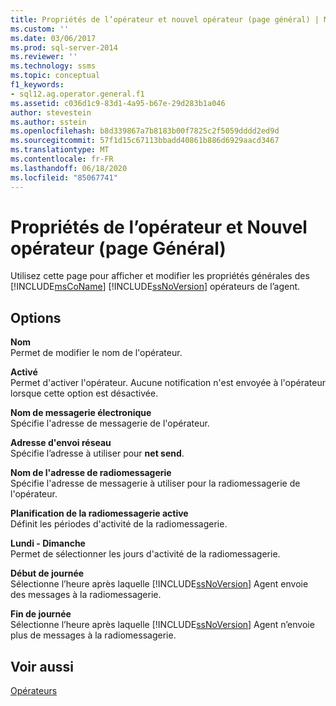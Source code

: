 ```yaml
---
title: Propriétés de l’opérateur et nouvel opérateur (page général) | Microsoft Docs
ms.custom: ''
ms.date: 03/06/2017
ms.prod: sql-server-2014
ms.reviewer: ''
ms.technology: ssms
ms.topic: conceptual
f1_keywords:
- sql12.ag.operator.general.f1
ms.assetid: c036d1c9-83d1-4a95-b67e-29d283b1a046
author: stevestein
ms.author: sstein
ms.openlocfilehash: b8d339867a7b8183b00f7825c2f5059dddd2ed9d
ms.sourcegitcommit: 57f1d15c67113bbadd40861b886d6929aacd3467
ms.translationtype: MT
ms.contentlocale: fr-FR
ms.lasthandoff: 06/18/2020
ms.locfileid: "85067741"
---
```

# <a name="operator-properties-and-new-operator-general-page"></a>Propriétés de l’opérateur et Nouvel opérateur (page Général)
  Utilisez cette page pour afficher et modifier les propriétés générales des [!INCLUDE[msCoName](../../includes/msconame-md.md)] [!INCLUDE[ssNoVersion](../../includes/ssnoversion-md.md)] opérateurs de l’agent.  
  
## <a name="options"></a>Options  
 **Nom**  
 Permet de modifier le nom de l'opérateur.  
  
 **Activé**  
 Permet d'activer l'opérateur. Aucune notification n'est envoyée à l'opérateur lorsque cette option est désactivée.  
  
 **Nom de messagerie électronique**  
 Spécifie l'adresse de messagerie de l'opérateur.  
  
 **Adresse d'envoi réseau**  
 Spécifie l’adresse à utiliser pour **net send**.  
  
 **Nom de l'adresse de radiomessagerie**  
 Spécifie l'adresse de messagerie à utiliser pour la radiomessagerie de l'opérateur.  
  
 **Planification de la radiomessagerie active**  
 Définit les périodes d'activité de la radiomessagerie.  
  
 **Lundi - Dimanche**  
 Permet de sélectionner les jours d'activité de la radiomessagerie.  
  
 **Début de journée**  
 Sélectionne l’heure après laquelle [!INCLUDE[ssNoVersion](../../includes/ssnoversion-md.md)] Agent envoie des messages à la radiomessagerie.  
  
 **Fin de journée**  
 Sélectionne l’heure après laquelle [!INCLUDE[ssNoVersion](../../includes/ssnoversion-md.md)] Agent n’envoie plus de messages à la radiomessagerie.  
  
## <a name="see-also"></a>Voir aussi  
 [Opérateurs](operators.md)  
  
  
